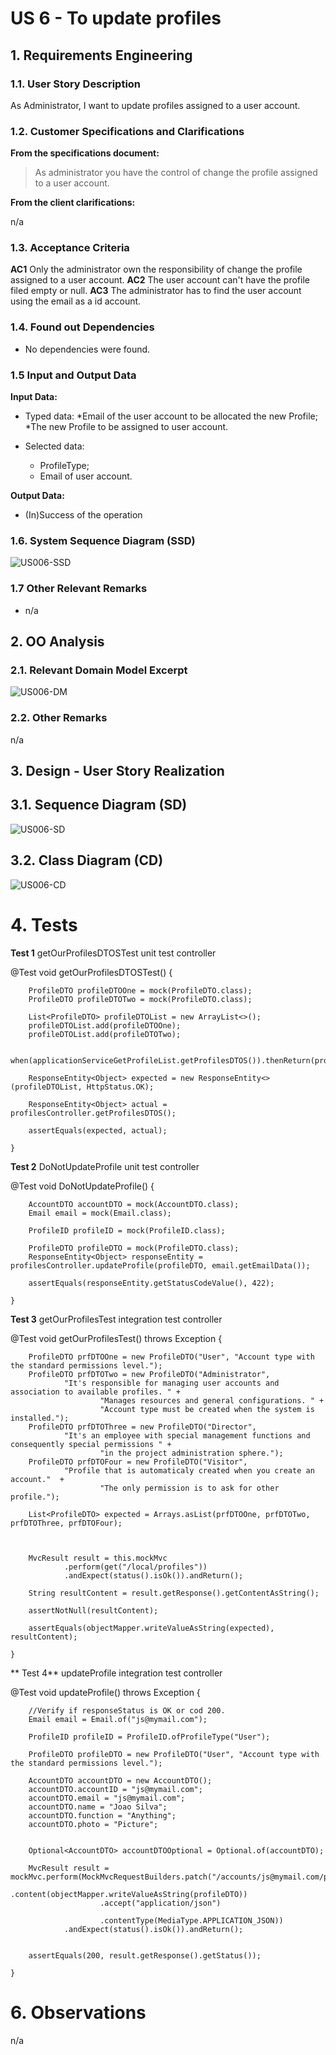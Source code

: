 # US 6 - To update profiles

## 1. Requirements Engineering

### 1.1. User Story Description

As Administrator, I want to update profiles assigned to a user account.

### 1.2. Customer Specifications and Clarifications

**From the specifications document:**

> As administrator you have the control of change the profile assigned to a user account.

**From the client clarifications:**

n/a

### 1.3. Acceptance Criteria

**AC1** Only the administrator own the responsibility of change the profile assigned to a user account.
**AC2** The user account can't have the profile filed empty or null.
**AC3** The administrator has to find the user account using the email as a id account.

### 1.4. Found out Dependencies

* No dependencies were found.

### 1.5 Input and Output Data

**Input Data:**

* Typed data:
  *Email of the user account to be allocated the new Profile;
  *The new Profile to be assigned to user account.

* Selected data:
    * ProfileType;
    * Email of user account.


**Output Data:**

* (In)Success of the operation

### 1.6. System Sequence Diagram (SSD)

![US006-SSD](/Users/ricardoamorim/Desktop/tentativa/projectg6/Documentation/US006/US006_SD.svg)


### 1.7 Other Relevant Remarks

* n/a


## 2. OO Analysis

### 2.1. Relevant Domain Model Excerpt

![US006-DM](/Users/ricardoamorim/Desktop/tentativa/projectg6/Documentation/US006/DM006.png)

### 2.2. Other Remarks

n/a

## 3. Design - User Story Realization

## 3.1. Sequence Diagram (SD)

![US006-SD](US006_SD.svg)


## 3.2. Class Diagram (CD)

![US006-CD](US006_CD.svg)

# 4. Tests

**Test 1** getOurProfilesDTOSTest unit test controller

@Test
void getOurProfilesDTOSTest() {

        ProfileDTO profileDTOOne = mock(ProfileDTO.class);
        ProfileDTO profileDTOTwo = mock(ProfileDTO.class);

        List<ProfileDTO> profileDTOList = new ArrayList<>();
        profileDTOList.add(profileDTOOne);
        profileDTOList.add(profileDTOTwo);

        when(applicationServiceGetProfileList.getProfilesDTOS()).thenReturn(profileDTOList);

        ResponseEntity<Object> expected = new ResponseEntity<>(profileDTOList, HttpStatus.OK);

        ResponseEntity<Object> actual = profilesController.getProfilesDTOS();

        assertEquals(expected, actual);

    }

**Test 2**  DoNotUpdateProfile unit test controller

@Test
void DoNotUpdateProfile() {

        AccountDTO accountDTO = mock(AccountDTO.class);
        Email email = mock(Email.class);

        ProfileID profileID = mock(ProfileID.class);

        ProfileDTO profileDTO = mock(ProfileDTO.class);
        ResponseEntity<Object> responseEntity = profilesController.updateProfile(profileDTO, email.getEmailData());

        assertEquals(responseEntity.getStatusCodeValue(), 422);

    }

**Test 3**  getOurProfilesTest integration test controller 

@Test 
void getOurProfilesTest() throws Exception {

        ProfileDTO prfDTOOne = new ProfileDTO("User", "Account type with the standard permissions level.");
        ProfileDTO prfDTOTwo = new ProfileDTO("Administrator",
                "It's responsible for managing user accounts and association to available profiles. " +
                        "Manages resources and general configurations. " +
                        "Account type must be created when the system is installed.");
        ProfileDTO prfDTOThree = new ProfileDTO("Director",
                "It's an employee with special management functions and consequently special permissions " +
                        "in the project administration sphere.");
        ProfileDTO prfDTOFour = new ProfileDTO("Visitor",
                "Profile that is automaticaly created when you create an account."  +
                        "The only permission is to ask for other profile.");

        List<ProfileDTO> expected = Arrays.asList(prfDTOOne, prfDTOTwo, prfDTOThree, prfDTOFour);



        MvcResult result = this.mockMvc
                .perform(get("/local/profiles"))
                .andExpect(status().isOk()).andReturn();

        String resultContent = result.getResponse().getContentAsString();

        assertNotNull(resultContent);

        assertEquals(objectMapper.writeValueAsString(expected), resultContent);

    }

** Test 4** updateProfile integration test controller

@Test
void updateProfile() throws Exception {

        //Verify if responseStatus is OK or cod 200.
        Email email = Email.of("js@mymail.com");

        ProfileID profileID = ProfileID.ofProfileType("User");

        ProfileDTO profileDTO = new ProfileDTO("User", "Account type with the standard permissions level.");

        AccountDTO accountDTO = new AccountDTO();
        accountDTO.accountID = "js@mymail.com";
        accountDTO.email = "js@mymail.com";
        accountDTO.name = "Joao Silva";
        accountDTO.function = "Anything";
        accountDTO.photo = "Picture";


        Optional<AccountDTO> accountDTOOptional = Optional.of(accountDTO);

        MvcResult result = mockMvc.perform(MockMvcRequestBuilders.patch("/accounts/js@mymail.com/profiles")
                        .content(objectMapper.writeValueAsString(profileDTO))
                        .accept("application/json")

                        .contentType(MediaType.APPLICATION_JSON))
                .andExpect(status().isOk()).andReturn();


        assertEquals(200, result.getResponse().getStatus());

    }


# 6. Observations

n/a

